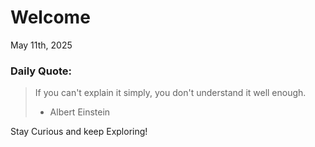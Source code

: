 # Welcome

May 11th, 2025

### Daily Quote:
> If you can't explain it simply, you don't understand it well enough.
> 	- Albert Einstein

Stay Curious and keep Exploring!
